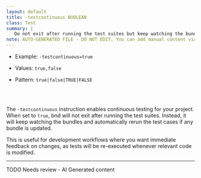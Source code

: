 ```yaml
---
layout: default
title: -testcontinuous BOOLEAN
class: Test
summary: |
   Do not exit after running the test suites but keep watching the bundles and rerun the test cases if the bundle is updated.
note: AUTO-GENERATED FILE - DO NOT EDIT. You can add manual content via same filename in ext folder. 
---
```


- Example: `-testcontinuous=true`

- Values: `true,false`

- Pattern: `true|false|TRUE|FALSE`

<!-- Manual content from: ext/testcontinuous.md --><br /><br />

The `-testcontinuous` instruction enables continuous testing for your project. When set to `true`, bnd will not exit after running the test suites. Instead, it will keep watching the bundles and automatically rerun the test cases if any bundle is updated.

This is useful for development workflows where you want immediate feedback on changes, as tests will be re-executed whenever relevant code is modified.


<hr />
TODO Needs review - AI Generated content
